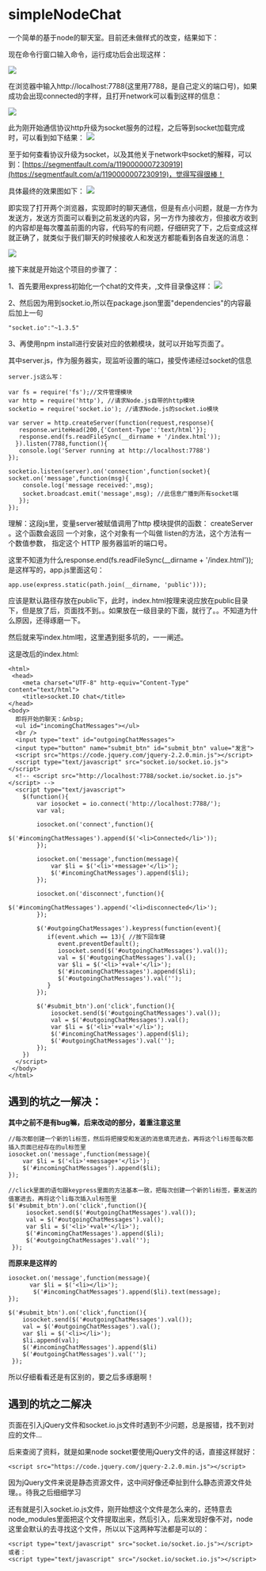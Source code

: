# simpleNodeChat

一个简单的基于node的聊天室。目前还未做样式的改变，结果如下：

现在命令行窗口输入命令，运行成功后会出现这样：

![](http://i1.piimg.com/567571/c7ec5c46b5a601d6.png)

在浏览器中输入http://localhost:7788(这里用7788，是自己定义的端口号)，如果成功会出现connected的字样，且打开network可以看到这样的信息：

![](http://p1.bqimg.com/567571/a7bf46fad2a95a89.png)

此为刚开始通信协议http升级为socket服务的过程，之后等到socket加载完成时，可以看到如下结果：
![](http://p1.bqimg.com/567571/6ff8f7ac3fe5647f.png)

至于如何查看协议升级为socket，以及其他关于network中socket的解释，可以到：[https://segmentfault.com/a/1190000007230919](https://segmentfault.com/a/1190000007230919)，觉得写得很棒！


具体最终的效果图如下：
![](https://github.com/wenwen1995/simpleNodeChat/chat/gif/1.gif)

即实现了打开两个浏览器，实现即时的聊天通信，但是有点小问题，就是一方作为发送方，发送方页面可以看到之前发送的内容，另一方作为接收方，但接收方收到的内容却是每次覆盖前面的内容，代码写的有问题，仔细研究了下，之后变成这样就正确了，就类似于我们聊天的时候接收人和发送方都能看到各自发送的消息：

![](https://github.com/wenwen1995/simpleNodeChat/chat/gif/2.gif)

接下来就是开始这个项目的步骤了：



1、首先要用express初始化一个chat的文件夹，,文件目录像这样：
![](http://om4hi8hop.bkt.clouddn.com/17-3-1/83667001-file_1488350721616_1843f.png)


2、然后因为用到socket.io,所以在package.json里面"dependencies"的内容最后加上一句

    "socket.io":"~1.3.5"

3、再使用npm install进行安装对应的依赖模块，就可以开始写页面了。

其中server.js，作为服务器实，现监听设置的端口，接受传递经过socket的信息

    server.js这么写：

    var fs = require('fs');//文件管理模块
    var http = require('http'), //请求Node.js自带的http模块
    socketio = require('socket.io'); //请求Node.js的socket.io模块

    var server = http.createServer(function(request,response){
	   response.writeHead(200,{'Content-Type':'text/html'});
	   response.end(fs.readFileSync(__dirname + '/index.html'));
      }).listen(7788,function(){
	   console.log('Server running at http://localhost:7788')
    });

    socketio.listen(server).on('connection',function(socket){
	socket.on('message',function(msg){
		console.log('message received:',msg);
		socket.broadcast.emit('message',msg); //此信息广播到所有socket端
	   });
    });

理解：这段js里，变量server被赋值调用了http 模块提供的函数： createServer 。这个函数会返回 一个对象，这个对象有一个叫做 listen的方法，这个方法有一个数值参数， 指定这个 HTTP 服务器监听的端口号。


这里不知道为什么response.end(fs.readFileSync(__dirname + '/index.html'));是这样写的，app.js里面这句：

    app.use(express.static(path.join(__dirname, 'public')));

应该是默认路径存放在public下，此时，index.html按理来说应放在public目录下，但是放了后，页面找不到。。如果放在一级目录的下面，就行了。。不知道为什么原因，还得琢磨一下。

然后就来写index.html啦，这里遇到挺多坑的，一一阐述。

这是改后的index.html:

    <html>
     <head>
		<meta charset="UTF-8" http-equiv="Content-Type" content="text/html">
		<title>socket.IO chat</title>
    </head>
    <body>
      即将开始的聊天：&nbsp;
      <ul id="incomingChatMessages"></ul>
      <br />
      <input type="text" id="outgoingChatMessages">
      <input type="button" name="submit_btn" id="submit_btn" value="发言">
	  <script src="https://code.jquery.com/jquery-2.2.0.min.js"></script>
      <script type="text/javascript" src="socket.io/socket.io.js"></script>
	  <!-- <script src="http://localhost:7788/socket.io/socket.io.js"></script> -->
      <script type="text/javascript">
    	$(function(){
    		var iosocket = io.connect('http://localhost:7788/');
            var val;

    		iosocket.on('connect',function(){
    			$('#incomingChatMessages').append($('<li>Connected</li>'));
    		});

    		iosocket.on('message',function(message){
                var $li = $('<li>'+message+'</li>');
    			$('#incomingChatMessages').append($li);
    		});

    		iosocket.on('disconnect',function(){
    			$('#incomingChatMessages').append('<li>disconnected</li>');
    		});

    		$('#outgoingChatMessages').keypress(function(event){
               if(event.which == 13){ //按下回车键
                  event.preventDefault();
                  iosocket.send($('#outgoingChatMessages').val());
                  val = $('#outgoingChatMessages').val();
                  var $li = $('<li>'+val+'</li>');
                  $('#incomingChatMessages').append($li);
                  $('#outgoingChatMessages').val('');
               }
    		});

            $('#submit_btn').on('click',function(){
                iosocket.send($('#outgoingChatMessages').val());
                val = $('#outgoingChatMessages').val();
                var $li = $('<li>'+val+'</li>');
                $('#incomingChatMessages').append($li);
                $('#outgoingChatMessages').val('');
            });
    	})
      </script>
     </body>
    </html>

## 遇到的坑之一解决： ##

**其中之前不是有bug嘛，后来改动的部分，着重注意这里**
    
    //每次都创建一个新的li标签，然后将把接受和发送的消息填充进去，再将这个li标签每次都插入页面已经存在的ul标签里
    iosocket.on('message',function(message){
        var $li = $('<li>'+message+'</li>');
    	$('#incomingChatMessages').append($li);
    });

    //click里面的语句跟keypress里面的方法基本一致，把每次创建一个新的li标签，要发送的值塞进去，再将这个li每次插入ul标签里
    $('#submit_btn').on('click',function(){
         iosocket.send($('#outgoingChatMessages').val());
         val = $('#outgoingChatMessages').val();
         var $li = $('<li>'+val+'</li>');
         $('#incomingChatMessages').append($li);
         $('#outgoingChatMessages').val('');
     });

**而原来是这样的**

    iosocket.on('message',function(message){
          var $li = $('<li></li>');
    	   $('#incomingChatMessages').append($li).text(message);
    });

    $('#submit_btn').on('click',function(){
        iosocket.send($('#outgoingChatMessages').val());
        val = $('#outgoingChatMessages').val();
        var $li = $('<li></li>');
        $li.append(val);
        $('#incomingChatMessages').append($li)
        $('#outgoingChatMessages').val('');
     });

所以仔细看看还是有区别的，要之后多琢磨啊！

## 遇到的坑之二解决 ##

页面在引入jQuery文件和socket.io.js文件时遇到不少问题，总是报错，找不到对应的文件...

后来查阅了资料，就是如果node socket要使用jQuery文件的话，直接这样就好：

    <script src="https://code.jquery.com/jquery-2.2.0.min.js"></script>

因为jQuery文件来说是静态资源文件，这中间好像还牵扯到什么静态资源文件处理。。待我之后细细学习

还有就是引入socket.io.js文件，刚开始想这个文件是怎么来的，还特意去node_modules里面把这个文件提取出来，然后引入，后来发现好像不对，node这里会默认的去寻找这个文件，所以以下这两种写法都是可以的：
 
    <script type="text/javascript" src="socket.io/socket.io.js"></script>
    或者：
    <script type="text/javascript" src="/socket.io/socket.io.js"></script>
